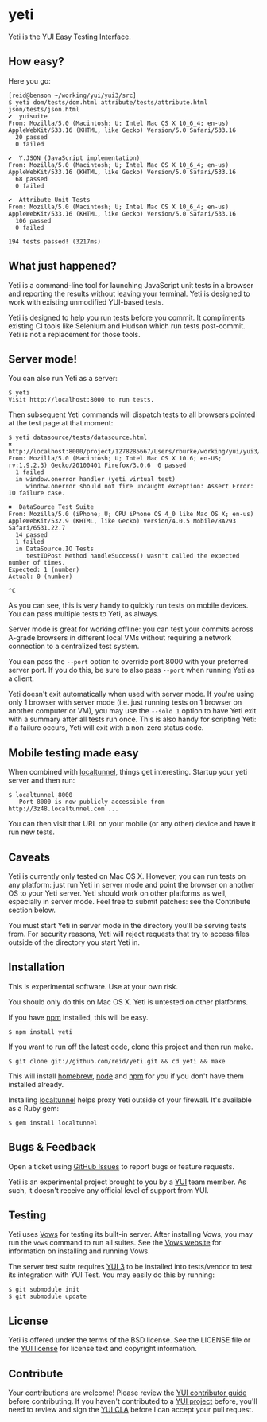 yeti
====

Yeti is the YUI Easy Testing Interface.

How easy?
--------

Here you go:

    [reid@benson ~/working/yui/yui3/src]
    $ yeti dom/tests/dom.html attribute/tests/attribute.html json/tests/json.html 
    ✔  yuisuite
    From: Mozilla/5.0 (Macintosh; U; Intel Mac OS X 10_6_4; en-us) AppleWebKit/533.16 (KHTML, like Gecko) Version/5.0 Safari/533.16
      20 passed
      0 failed

    ✔  Y.JSON (JavaScript implementation)
    From: Mozilla/5.0 (Macintosh; U; Intel Mac OS X 10_6_4; en-us) AppleWebKit/533.16 (KHTML, like Gecko) Version/5.0 Safari/533.16
      68 passed
      0 failed

    ✔  Attribute Unit Tests
    From: Mozilla/5.0 (Macintosh; U; Intel Mac OS X 10_6_4; en-us) AppleWebKit/533.16 (KHTML, like Gecko) Version/5.0 Safari/533.16
      106 passed
      0 failed

    194 tests passed! (3217ms)

What just happened?
-------------------

Yeti is a command-line tool for launching JavaScript unit tests in a browser and reporting the results without leaving your terminal. Yeti is designed to work with existing unmodified YUI-based tests.

Yeti is designed to help you run tests before you commit. It compliments existing CI tools like Selenium and Hudson which run tests post-commit. Yeti is not a replacement for those tools.

Server mode!
------------

You can also run Yeti as a server:

    $ yeti
    Visit http://localhost:8000 to run tests.

Then subsequent Yeti commands will dispatch tests to all browsers pointed at the test page at that moment:

    $ yeti datasource/tests/datasource.html
    ✖  http://localhost:8000/project/1278285667/Users/rburke/working/yui/yui3/src/datasource/tests/datasource.html
    From: Mozilla/5.0 (Macintosh; U; Intel Mac OS X 10.6; en-US; rv:1.9.2.3) Gecko/20100401 Firefox/3.0.6  0 passed
      1 failed
      in window.onerror handler (yeti virtual test)
         window.onerror should not fire uncaught exception: Assert Error: IO failure case.

    ✖  DataSource Test Suite
    From: Mozilla/5.0 (iPhone; U; CPU iPhone OS 4_0 like Mac OS X; en-us) AppleWebKit/532.9 (KHTML, like Gecko) Version/4.0.5 Mobile/8A293 Safari/6531.22.7
      14 passed
      1 failed
      in DataSource.IO Tests
         testIOPost Method handleSuccess() wasn't called the expected number of times.
    Expected: 1 (number)
    Actual: 0 (number)

    ^C

As you can see, this is very handy to quickly run tests on mobile devices. You can pass multiple tests to Yeti, as always.

Server mode is great for working offline: you can test your commits across A-grade browsers in different local VMs without requiring a network connection to a centralized test system.

You can pass the `--port` option to override port 8000 with your preferred server port. If you do this, be sure to also pass `--port` when running Yeti as a client.

Yeti doesn't exit automatically when used with server mode. If you're using only 1 browser with server mode (i.e. just running tests on 1 browser on another computer or VM), you may use the `--solo 1` option to have Yeti exit with a summary after all tests run once. This is also handy for scripting Yeti: if a failure occurs, Yeti will exit with a non-zero status code.

Mobile testing made easy
------------------------

When combined with [localtunnel][], things get interesting. Startup your yeti server and then run:

    $ localtunnel 8000
       Port 8000 is now publicly accessible from http://3z48.localtunnel.com ...

You can then visit that URL on your mobile (or any other) device and have it run new tests.

Caveats
-------

Yeti is currently only tested on Mac OS X. However, you can run tests on any platform: just run Yeti in server mode and point the browser on another OS to your Yeti server. Yeti should work on other platforms as well, especially in server mode. Feel free to submit patches: see the Contribute section below.

You must start Yeti in server mode in the directory you'll be serving tests from. For security reasons, Yeti will reject requests that try to access files outside of the directory you start Yeti in.

Installation
------------

This is experimental software. Use at your own risk.

You should only do this on Mac OS X. Yeti is untested on other platforms.

If you have [npm][] installed, this will be easy.

    $ npm install yeti

If you want to run off the latest code, clone this project and then run make.

    $ git clone git://github.com/reid/yeti.git && cd yeti && make

This will install [homebrew][], [node][] and [npm][] for you if you don't have them installed already.

Installing [localtunnel][] helps proxy Yeti outside of your firewall. It's available as a Ruby gem:

    $ gem install localtunnel

Bugs & Feedback
---------------

Open a ticket using [GitHub Issues][issues] to report bugs or feature requests.

Yeti is an experimental project brought to you by a [YUI][] team member. As such, it doesn't receive any official level of support from YUI.

Testing
-------

Yeti uses [Vows][] for testing its built-in server. After installing Vows, you may run the `vows` command to run all suites. See the [Vows website][Vows] for information on installing and running Vows.

The server test suite requires [YUI 3][yui3] to be installed into tests/vendor to test its integration with YUI Test. You may easily do this by running:

    $ git submodule init
    $ git submodule update

License
-------

Yeti is offered under the terms of the BSD license. See the LICENSE file or the [YUI license][license] for license text and copyright information.

Contribute
----------

Your contributions are welcome! Please review the [YUI contributor guide][CLA] before contributing. If you haven't contributed to a [YUI project][YUI] before, you'll need to review and sign the [YUI CLA][CLA] before I can accept your pull request.

  [jspec]: http://github.com/visionmedia/jspec
  [yui3]: http://github.com/yui/yui3
  [localtunnel]: http://localtunnel.com/
  [homebrew]: http://github.com/mxcl/homebrew
  [node]: http://nodejs.org/
  [npm]: http://npmjs.org/
  [issues]: http://github.com/reid/yeti/issues
  [YUI]: http://yuilibrary.com/
  [Vows]: http://vowsjs.org/
  [license]: http://developer.yahoo.com/yui/license.html
  [CLA]: http://developer.yahoo.com/yui/community/#cla
